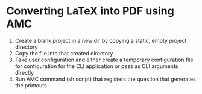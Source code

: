 # Converting LaTeX into PDF using AMC

1. Create a blank project in a new dir by copying a static, empty project directory
1. Copy the file into that created directory
1. Take user configuration and either create a temporary configuration file for configuration for the CLI application or pass as CLI arguments directly
1. Run AMC command (sh script) that registers the question that generates the printouts

